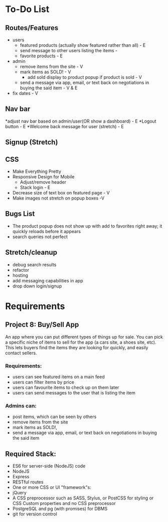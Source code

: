 # To-Do List

## Routes/Features
* users 
  * featured products (actually show featured rather than all) - E
  * send message to other users listing the items - 
  * favorite products - E
* admin
  * remove items from the site - V
  * mark items as SOLD! - V
    * add sold display to product popup if product is sold - V
  * send a message via app, email, or text back on negotiations in buying the said item - V & E
* fix dates - V

## Nav bar
  *adjust nav bar based on admin/user(OR show a dashboard) - E
  *Logout button - E 
  *Welcome back message for user (stretch) - E

## Signup (Stretch)

## CSS 
* Make Everything Pretty
* Responsive Design for Mobile
  * Adjust/remove header
  * Stack login - E
* Decrease size of text box on featured page - V
* Make images not stretch on popup boxes -V

## Bugs List
* The product popup does not show up with add to favorites right away; it quickly reloads before it appears
* search queries not perfect

## Stretch/cleanup
* debug search results
* refactor
* hosting
* add messaging capabilities in app
* drop down login/signup

# Requirements

## Project 8: Buy/Sell App

An app where you can put different types of things up for sale. You can pick a specific niche of items to sell for the app (a cars site, a shoes site, etc). This lets buyers find the items they are looking for quickly, and easily contact sellers.

### Requirements:
* users can see featured items on a main feed
* users can filter items by price
* users can favourite items to check up on them later
* users can send messages to the user that is listing the item

### Admins can:

* post items, which can be seen by others
* remove items from the site
* mark items as SOLD!,
* send a message via app, email, or text back on negotiations in buying the said item

## Required Stack:

* ES6 for server-side (NodeJS) code
* NodeJS
* Express
* RESTful routes
* One or more CSS or UI "framework"s:
* jQuery
* A CSS preprocessor such as SASS, Stylus, or PostCSS for styling or CSS Custom properties and no CSS preprocessor
* PostgreSQL and pg (with promises) for DBMS
* git for version control
